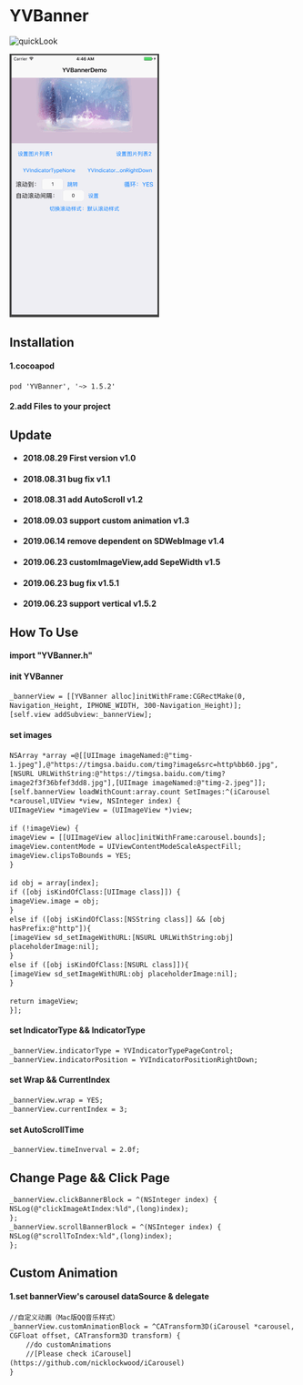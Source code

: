 # YVBanner

![quickLook](https://github.com/zhuxian022/YVBanner/blob/master/view.gif?raw=true)

![quickLook](https://github.com/zhuxian022/YVBanner/blob/master/customAnimation.gif?raw=true)

## Installation
#### 1.cocoapod 
```Object-C
pod 'YVBanner', '~> 1.5.2'
```

#### 2.add Files to your project

## Update 
* #### 2018.08.29 First version   v1.0
* #### 2018.08.31 bug fix v1.1 
* #### 2018.08.31 add AutoScroll v1.2
* #### 2018.09.03 support custom animation v1.3
* #### 2019.06.14 remove dependent on SDWebImage v1.4
* #### 2019.06.23 customImageView,add SepeWidth v1.5
* #### 2019.06.23 bug fix v1.5.1
* #### 2019.06.23 support vertical v1.5.2

## How To Use
#### import "YVBanner.h"
#### init YVBanner
```Object-C
_bannerView = [[YVBanner alloc]initWithFrame:CGRectMake(0, Navigation_Height, IPHONE_WIDTH, 300-Navigation_Height)];
[self.view addSubview:_bannerView];
```
#### set images
```Object-C
NSArray *array =@[[UIImage imageNamed:@"timg-1.jpeg"],@"https://timgsa.baidu.com/timg?image&src=http%bb60.jpg",[NSURL URLWithString:@"https://timgsa.baidu.com/timg?image2f3f36bfef3dd8.jpg"],[UIImage imageNamed:@"timg-2.jpeg"]];
[self.bannerView loadWithCount:array.count SetImages:^(iCarousel *carousel,UIView *view, NSInteger index) {
UIImageView *imageView = (UIImageView *)view;

if (!imageView) {
imageView = [[UIImageView alloc]initWithFrame:carousel.bounds];
imageView.contentMode = UIViewContentModeScaleAspectFill;
imageView.clipsToBounds = YES;
}

id obj = array[index];
if ([obj isKindOfClass:[UIImage class]]) {
imageView.image = obj;
}
else if ([obj isKindOfClass:[NSString class]] && [obj hasPrefix:@"http"]){
[imageView sd_setImageWithURL:[NSURL URLWithString:obj] placeholderImage:nil];
}
else if ([obj isKindOfClass:[NSURL class]]){
[imageView sd_setImageWithURL:obj placeholderImage:nil];
}

return imageView;
}];
```

#### set IndicatorType && IndicatorType
```Object-C
_bannerView.indicatorType = YVIndicatorTypePageControl;
_bannerView.indicatorPosition = YVIndicatorPositionRightDown;
```

#### set Wrap && CurrentIndex
```Object-C
_bannerView.wrap = YES;
_bannerView.currentIndex = 3;
```

#### set AutoScrollTime
```Object-C
_bannerView.timeInverval = 2.0f;
```

## Change Page && Click Page
```Object-C
_bannerView.clickBannerBlock = ^(NSInteger index) {
NSLog(@"clickImageAtIndex:%ld",(long)index);
};
_bannerView.scrollBannerBlock = ^(NSInteger index) {
NSLog(@"scrollToIndex:%ld",(long)index);
};    
```

## Custom Animation
#### 1.set bannerView's carousel dataSource & delegate
```Object-C
//自定义动画（Mac版QQ音乐样式）
_bannerView.customAnimationBlock = ^CATransform3D(iCarousel *carousel, CGFloat offset, CATransform3D transform) {
    //do customAnimations
    //[Please check iCarousel](https://github.com/nicklockwood/iCarousel) 
}
```


